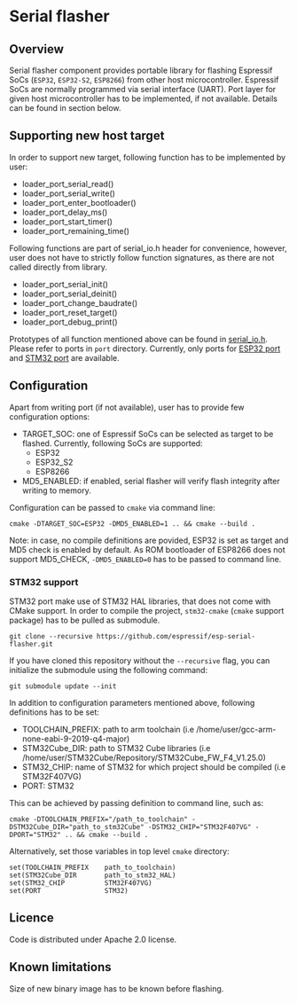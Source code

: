 # Serial flasher

## Overview

Serial flasher component provides portable library for flashing Espressif SoCs (`ESP32`, `ESP32-S2`, `ESP8266`) from other host microcontroller. Espressif SoCs are normally programmed via serial interface (UART). Port layer for given host microcontroller has to be implemented, if not available. Details can be found in section below.

## Supporting new host target

In order to support new target, following function has to be implemented by user:

* loader_port_serial_read()
* loader_port_serial_write()
* loader_port_enter_bootloader()
* loader_port_delay_ms()
* loader_port_start_timer()
* loader_port_remaining_time()

Following functions are part of serial_io.h header for convenience, however, user does not have to strictly follow function signatures, as there are not called directly from library. 

* loader_port_serial_init()
* loader_port_serial_deinit()
* loader_port_change_baudrate()
* loader_port_reset_target()
* loader_port_debug_print()

Prototypes of all function mentioned above can be found in [serial_io.h](include/serial_io.h).
Please refer to ports in `port` directory. Currently, only ports for [ESP32 port](port/esp32_port.c) and [STM32 port](port/stm32_port.c) are available.

## Configuration

Apart from writing port (if not available), user has to provide few configuration options:
* TARGET_SOC: one of Espressif SoCs can be selected as target to be flashed. Currently, following SoCs are supported:
    * ESP32
    * ESP32_S2
    * ESP8266
* MD5_ENABLED: if enabled, serial flasher will verify flash integrity after writing to memory.


Configuration can be passed to `cmake` via command line:

```
cmake -DTARGET_SOC=ESP32 -DMD5_ENABLED=1 .. && cmake --build .
```

Note: in case, no compile definitions are povided, ESP32 is set as target and MD5 check is enabled by default. As ROM bootloader of ESP8266 does not support MD5_CHECK, `-DMD5_ENABLED=0` has to be passed to command line.

### STM32 support

STM32 port make use of STM32 HAL libraries, that does not come with CMake support. In order to compile the project, `stm32-cmake` (`cmake` support package) has to be pulled as submodule.

```
git clone --recursive https://github.com/espressif/esp-serial-flasher.git
```

If you have cloned this repository without the `--recursive` flag, you can initialize the  submodule using the following command:

```
git submodule update --init
```

In addition to configuration parameters mentioned above, following definitions has to be set:
* TOOLCHAIN_PREFIX: path to arm toolchain (i.e /home/user/gcc-arm-none-eabi-9-2019-q4-major)
* STM32Cube_DIR:    path to STM32 Cube libraries  (i.e /home/user/STM32Cube/Repository/STM32Cube_FW_F4_V1.25.0)
* STM32_CHIP:       name of STM32 for which project should be compiled  (i.e STM32F407VG)
* PORT:             STM32

This can be achieved by passing definition to command line, such as:

```
cmake -DTOOLCHAIN_PREFIX="/path_to_toolchain" -DSTM32Cube_DIR="path_to_stm32Cube" -DSTM32_CHIP="STM32F407VG" -DPORT="STM32" .. && cmake --build .
```
Alternatively, set those variables in top level `cmake` directory:

```
set(TOOLCHAIN_PREFIX    path_to_toolchain)
set(STM32Cube_DIR       path_to_stm32_HAL)
set(STM32_CHIP          STM32F407VG)
set(PORT                STM32)
```

## Licence

Code is distributed under Apache 2.0 license.

## Known limitations

Size of new binary image has to be known before flashing.